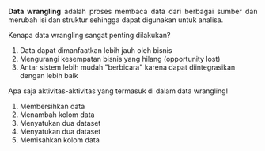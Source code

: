 <p align="justify"><b>Data wrangling</b> adalah proses membaca data dari berbagai sumber dan merubah isi dan struktur sehingga dapat digunakan untuk analisa.</p>
Kenapa data wrangling sangat penting dilakukan?
<ol>
  <li>Data dapat dimanfaatkan lebih jauh oleh bisnis</li>
  <li>Mengurangi kesempatan bisnis yang hilang (opportunity lost)</li>
  <li>Antar sistem lebih mudah "berbicara" karena dapat diintegrasikan dengan lebih baik</li>
</ol>
Apa saja aktivitas-aktivitas yang termasuk di dalam data wrangling!
<ol>
  <li>Membersihkan data</li>
  <li>Menambah kolom data</li>
  <li>Menyatukan dua dataset</li>
  <li>Menyatukan dua dataset</li>
  <li>Memisahkan kolom data</li></ol></br>






